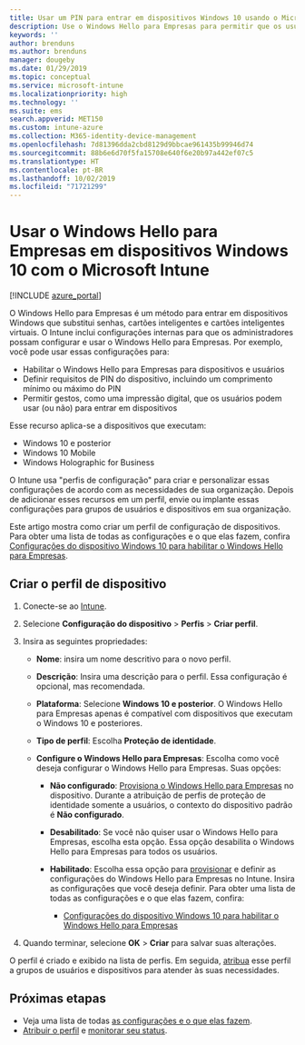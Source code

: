 ```yaml
---
title: Usar um PIN para entrar em dispositivos Windows 10 usando o Microsoft Intune – Azure | Microsoft Docs
description: Use o Windows Hello para Empresas para permitir que os usuários entrem em seus dispositivos usando um PIN, uma impressão digital ou outros recursos. Crie um perfil de configuração de proteção de identidade nos dispositivos do Intune para Windows 10 com essas configurações e atribua o perfil a grupos de usuários e grupos de dispositivos.
keywords: ''
author: brenduns
ms.author: brenduns
manager: dougeby
ms.date: 01/29/2019
ms.topic: conceptual
ms.service: microsoft-intune
ms.localizationpriority: high
ms.technology: ''
ms.suite: ems
search.appverid: MET150
ms.custom: intune-azure
ms.collection: M365-identity-device-management
ms.openlocfilehash: 7d81396dda2cbd8129d9bbcae961435b99946d74
ms.sourcegitcommit: 88b6e6d70f5fa15708e640f6e20b97a442ef07c5
ms.translationtype: HT
ms.contentlocale: pt-BR
ms.lasthandoff: 10/02/2019
ms.locfileid: "71721299"
---
```

# <a name="use-windows-hello-for-business-on-windows-10-devices-with-microsoft-intune"></a>Usar o Windows Hello para Empresas em dispositivos Windows 10 com o Microsoft Intune

[!INCLUDE [azure_portal](../includes/azure_portal.md)]

O Windows Hello para Empresas é um método para entrar em dispositivos Windows que substitui senhas, cartões inteligentes e cartões inteligentes virtuais. O Intune inclui configurações internas para que os administradores possam configurar e usar o Windows Hello para Empresas. Por exemplo, você pode usar essas configurações para:

- Habilitar o Windows Hello para Empresas para dispositivos e usuários
- Definir requisitos de PIN do dispositivo, incluindo um comprimento mínimo ou máximo do PIN
- Permitir gestos, como uma impressão digital, que os usuários podem usar (ou não) para entrar em dispositivos

Esse recurso aplica-se a dispositivos que executam:

- Windows 10 e posterior
- Windows 10 Mobile
- Windows Holographic for Business

O Intune usa "perfis de configuração" para criar e personalizar essas configurações de acordo com as necessidades de sua organização. Depois de adicionar esses recursos em um perfil, envie ou implante essas configurações para grupos de usuários e dispositivos em sua organização.

Este artigo mostra como criar um perfil de configuração de dispositivos. Para obter uma lista de todas as configurações e o que elas fazem, confira [Configurações do dispositivo Windows 10 para habilitar o Windows Hello para Empresas](identity-protection-windows-settings.md).

## <a name="create-the-device-profile"></a>Criar o perfil de dispositivo

1. Conecte-se ao [Intune](https://go.microsoft.com/fwlink/?linkid=2090973).
2. Selecione **Configuração do dispositivo** > **Perfis** > **Criar perfil**.
3. Insira as seguintes propriedades:

    - **Nome**: insira um nome descritivo para o novo perfil.
    - **Descrição**: Insira uma descrição para o perfil. Essa configuração é opcional, mas recomendada.
    - **Plataforma**: Selecione **Windows 10 e posterior**. O Windows Hello para Empresas apenas é compatível com dispositivos que executam o Windows 10 e posteriores.
    - **Tipo de perfil**: Escolha **Proteção de identidade**.
    - **Configure o Windows Hello para Empresas**: Escolha como você deseja configurar o Windows Hello para Empresas. Suas opções:

        - **Não configurado**: [Provisiona o Windows Hello para Empresas](https://docs.microsoft.com/windows/security/identity-protection/hello-for-business/hello-how-it-works-provisioning) no dispositivo. Durante a atribuição de perfis de proteção de identidade somente a usuários, o contexto do dispositivo padrão é **Não configurado**.
        - **Desabilitado**: Se você não quiser usar o Windows Hello para Empresas, escolha esta opção. Essa opção desabilita o Windows Hello para Empresas para todos os usuários.
        - **Habilitado**: Escolha essa opção para [provisionar](https://docs.microsoft.com/windows/security/identity-protection/hello-for-business/hello-how-it-works-provisioning) e definir as configurações do Windows Hello para Empresas no Intune. Insira as configurações que você deseja definir. Para obter uma lista de todas as configurações e o que elas fazem, confira:

            - [Configurações do dispositivo Windows 10 para habilitar o Windows Hello para Empresas](identity-protection-windows-settings.md)

4. Quando terminar, selecione **OK** > **Criar** para salvar suas alterações.

O perfil é criado e exibido na lista de perfis. Em seguida, [atribua](../configuration/device-profile-assign.md) esse perfil a grupos de usuários e dispositivos para atender às suas necessidades.

<!--  Removing image as part of design review; retaining source until we known the disposition.

## Example of device restriction settings

In this high-level example, you'll create a device restriction policy that blocks the use of the built-in camera app on Android devices.

![How to disable the camera on Android devices](./media/identity-protection-configure/disable-android-camera.png)

-->

## <a name="next-steps"></a>Próximas etapas

- Veja uma lista de todas [as configurações e o que elas fazem](identity-protection-windows-settings.md).
- [Atribuir o perfil](../configuration/device-profile-assign.md) e [monitorar seu status](../configuration/device-profile-monitor.md).
